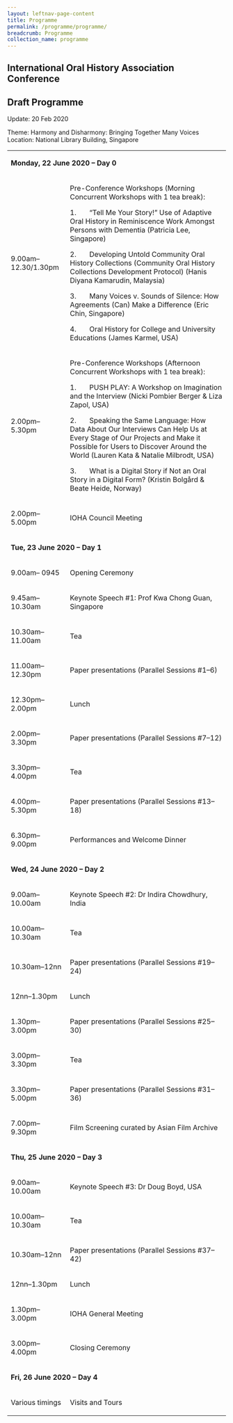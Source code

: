 ```yaml
---
layout: leftnav-page-content
title: Programme
permalink: /programme/programme/
breadcrumb: Programme
collection_name: programme
---
```


## International Oral History Association Conference 
## Draft Programme

Update: 20 Feb 2020

Theme: Harmony and Disharmony: Bringing Together Many Voices
Location: National Library Building, Singapore

<table>
<tbody>
<tr>
<td colspan="2" width="471">
<p><b>Monday, 22 June 2020 &ndash; Day 0</b></p>
</td>
</tr>
<tr>
<td width="120">
<p>9.00am&ndash;12.30/1.30pm</p>
</td>
<td width="351">
<p>Pre-Conference Workshops (Morning Concurrent Workshops with 1 tea break):</p>
<p>1.&nbsp;&nbsp;&nbsp;&nbsp;&nbsp;&nbsp; &ldquo;Tell Me Your Story!&rdquo; Use of Adaptive Oral History in Reminiscence Work Amongst Persons with Dementia (Patricia Lee, Singapore)</p>
<p>2.&nbsp;&nbsp;&nbsp;&nbsp;&nbsp;&nbsp; Developing Untold Community Oral History Collections (Community Oral History Collections Development Protocol) (Hanis Diyana Kamarudin, Malaysia)</p>
<p>3.&nbsp;&nbsp;&nbsp;&nbsp;&nbsp;&nbsp; Many Voices v. Sounds of Silence: How Agreements (Can) Make a Difference (Eric Chin, Singapore)</p>
<p>4.&nbsp;&nbsp;&nbsp;&nbsp;&nbsp;&nbsp; Oral History for College and University Educations (James Karmel, USA)</p>
</td>
</tr>
<tr>
<td width="120">
<p>2.00pm&ndash;5.30pm</p>
</td>
<td width="351">
<p>Pre-Conference Workshops (Afternoon Concurrent Workshops with 1 tea break):</p>
<p>1.&nbsp;&nbsp;&nbsp;&nbsp;&nbsp;&nbsp; PUSH PLAY: A Workshop on Imagination and the Interview (Nicki Pombier Berger &amp; Liza Zapol, USA)</p>
<p>2.&nbsp;&nbsp;&nbsp;&nbsp;&nbsp;&nbsp; Speaking the Same Language: How Data About Our Interviews Can Help Us at Every Stage of Our Projects and Make it Possible for Users to Discover Around the World (Lauren Kata &amp; Natalie Milbrodt, USA)</p>
<p>3.&nbsp;&nbsp;&nbsp;&nbsp;&nbsp;&nbsp; What is a Digital Story if Not an Oral Story in a Digital Form? (Kristin Bolg&aring;rd &amp; Beate Heide, Norway)</p>
</td>
</tr>
<tr>
<td width="120">
<p>2.00pm&ndash;5.00pm</p>
</td>
<td width="351">
<p>IOHA Council Meeting</p>
</td>
</tr>
<tr>
<td colspan="2" width="471">
<p><b>Tue, 23 June 2020 &ndash; Day 1</b></p>
</td>
</tr>
<tr>
<td width="120">
<p>9.00am&ndash; 0945</p>
</td>
<td width="351">
<p>Opening Ceremony</p>
</td>
</tr>
<tr>
<td width="120">
<p>9.45am&ndash;10.30am</p>
</td>
<td width="351">
<p>Keynote Speech #1: Prof Kwa Chong Guan, Singapore</p>
</td>
</tr>
<tr>
<td width="120">
<p>10.30am&ndash;11.00am</p>
</td>
<td width="351">
<p>Tea</p>
</td>
</tr>
<tr>
<td width="120">
<p>11.00am&ndash;12.30pm</p>
</td>
<td width="351">
<p>Paper presentations (Parallel Sessions #1&ndash;6)</p>
</td>
</tr>
<tr>
<td width="120">
<p>12.30pm&ndash;2.00pm</p>
</td>
<td width="351">
<p>Lunch</p>
</td>
</tr>
<tr>
<td width="120">
<p>2.00pm&ndash;3.30pm</p>
</td>
<td width="351">
<p>Paper presentations (Parallel Sessions #7&ndash;12)</p>
</td>
</tr>
<tr>
<td width="120">
<p>3.30pm&ndash;4.00pm</p>
</td>
<td width="351">
<p>Tea</p>
</td>
</tr>
<tr>
<td width="120">
<p>4.00pm&ndash;5.30pm</p>
</td>
<td width="351">
<p>Paper presentations (Parallel Sessions #13&ndash;18)</p>
</td>
</tr>
<tr>
<td width="120">
<p>6.30pm&ndash;9.00pm</p>
</td>
<td width="351">
<p>Performances and Welcome Dinner</p>
</td>
</tr>
<tr>
<td colspan="2" width="471">
<p><b>Wed, 24 June 2020 &ndash; Day 2</b></p>
</td>
</tr>
<tr>
<td width="120">
<p>9.00am&ndash;10.00am</p>
</td>
<td width="351">
<p>Keynote Speech #2: Dr Indira Chowdhury, India</p>
</td>
</tr>
<tr>
<td width="120">
<p>10.00am&ndash;10.30am</p>
</td>
<td width="351">
<p>Tea</p>
</td>
</tr>
<tr>
<td width="120">
<p>10.30am&ndash;12nn</p>
</td>
<td width="351">
<p>Paper presentations (Parallel Sessions #19&ndash;24)</p>
</td>
</tr>
<tr>
<td width="120">
<p>12nn&ndash;1.30pm</p>
</td>
<td width="351">
<p>Lunch</p>
</td>
</tr>
<tr>
<td width="120">
<p>1.30pm&ndash;3.00pm</p>
</td>
<td width="351">
<p>Paper presentations (Parallel Sessions #25&ndash;30)</p>
</td>
</tr>
<tr>
<td width="120">
<p>3.00pm&ndash;3.30pm</p>
</td>
<td width="351">
<p>Tea</p>
</td>
</tr>
<tr>
<td width="120">
<p>3.30pm&ndash;5.00pm</p>
</td>
<td width="351">
<p>Paper presentations (Parallel Sessions #31&ndash;36)</p>
</td>
</tr>
<tr>
<td width="120">
<p>7.00pm&ndash;9.30pm</p>
</td>
<td width="351">
<p>Film Screening curated by Asian Film Archive</p>
</td>
</tr>
<tr>
<td colspan="2" width="471">
<p><b>Thu, 25 June 2020 &ndash; Day 3</b></p>
</td>
</tr>
<tr>
<td width="120">
<p>9.00am&ndash;10.00am</p>
</td>
<td width="351">
<p>Keynote Speech #3: Dr Doug Boyd, USA</p>
</td>
</tr>
<tr>
<td width="120">
<p>10.00am&ndash;10.30am</p>
</td>
<td width="351">
<p>Tea</p>
</td>
</tr>
<tr>
<td width="120">
<p>10.30am&ndash;12nn</p>
</td>
<td width="351">
<p>Paper presentations (Parallel Sessions #37&ndash;42)</p>
</td>
</tr>
<tr>
<td width="120">
<p>12nn&ndash;1.30pm</p>
</td>
<td width="351">
<p>Lunch</p>
</td>
</tr>
<tr>
<td width="120">
<p>1.30pm&ndash;3.00pm</p>
</td>
<td width="351">
<p>IOHA General Meeting</p>
</td>
</tr>
<tr>
<td width="120">
<p>3.00pm&ndash;4.00pm</p>
</td>
<td width="351">
<p>Closing Ceremony</p>
</td>
</tr>
<tr>
<td colspan="2" width="471">
<p><b>Fri, 26 June 2020 &ndash; Day 4</b></p>
</td>
</tr>
<tr>
<td width="120">
<p>Various timings</p>
</td>
<td width="351">
<p>Visits and Tours</p>
</td>
</tr>
</tbody>
</table>
<p>&nbsp;</p>
